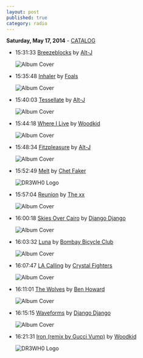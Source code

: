 ```yaml
---
layout: post
published: true
category: radio
---
```


**Saturday, May 17, 2014** - [CATALOG](/2014/05/17/Alt-J-radio-catalog)

*   15:31:33  [Breezeblocks](http://goo.gl/J6NVze) by [Alt-J](http://www.last.fm/music/Alt-J)

    ![Album Cover](http://userserve-ak.last.fm/serve/174s/83901243.png "An Awesome Wave")

*   15:35:48  [Inhaler](http://goo.gl/2NuvS) by [Foals](http://www.last.fm/music/Foals)

    ![Album Cover](http://userserve-ak.last.fm/serve/174s/86656233.png "Holy Fire")

*   15:40:03  [Tessellate](http://goo.gl/TpX4G1) by [Alt-J](http://www.last.fm/music/Alt-J)

    ![Album Cover](http://userserve-ak.last.fm/serve/174s/83901243.png "An Awesome Wave")

*   15:44:18  [Where I Live](http://goo.gl/XswA9F) by [Woodkid](http://www.last.fm/music/Woodkid)

    ![Album Cover](http://userserve-ak.last.fm/serve/174s/86640949.png "The Golden Age")

*   15:48:34  [Fitzpleasure](http://goo.gl/cz0jyK) by [Alt-J](http://www.last.fm/music/Alt-J)

    ![Album Cover](http://userserve-ak.last.fm/serve/174s/83901243.png "An Awesome Wave")

*   15:52:49  [Melt](http://goo.gl/ngiydt) by [Chet Faker](http://www.last.fm/music/Chet+Faker)

    ![DR3WH0 Logo](https://dl.dropboxusercontent.com/u/8239797/DR3WH0.png "DR3WH0 RadioBlog")

*   15:57:04  [Reunion](http://goo.gl/gLIMGi) by [The xx](http://www.last.fm/music/The+xx)

    ![Album Cover](http://userserve-ak.last.fm/serve/174s/88381961.png "Coexist")

*   16:00:18  [Skies Over Cairo](http://goo.gl/NK80mS) by [Django Django](http://www.last.fm/music/Django+Django)

    ![Album Cover](http://userserve-ak.last.fm/serve/174s/73874416.png "Django Django")

*   16:03:32  [Luna](http://goo.gl/U2pG5U) by [Bombay Bicycle Club](http://www.last.fm/music/Bombay+Bicycle+Club)

    ![Album Cover](http://userserve-ak.last.fm/serve/174s/96526925.png "So Long, See You Tomorrow")

*   16:07:47  [LA Calling](http://goo.gl/aHRcQi) by [Crystal Fighters](http://www.last.fm/music/Crystal+Fighters)

    ![Album Cover](http://userserve-ak.last.fm/serve/174s/90261593.png "Cave Rave")

*   16:11:01  [The Wolves](http://goo.gl/Odc44) by [Ben Howard](http://www.last.fm/music/Ben+Howard)

    ![Album Cover](http://userserve-ak.last.fm/serve/174s/85612549.png "Every Kingdom")

*   16:15:15  [Waveforms](http://goo.gl/EyVFHp) by [Django Django](http://www.last.fm/music/Django+Django)

    ![Album Cover](http://userserve-ak.last.fm/serve/174s/73874416.png "Django Django")

*   16:21:31  [Iron (remix by Gucci Vump)](http://goo.gl/XrPSxT) by [Woodkid](http://www.last.fm/music/Woodkid)

    ![DR3WH0 Logo](https://dl.dropboxusercontent.com/u/8239797/DR3WH0.png "DR3WH0 RadioBlog")

